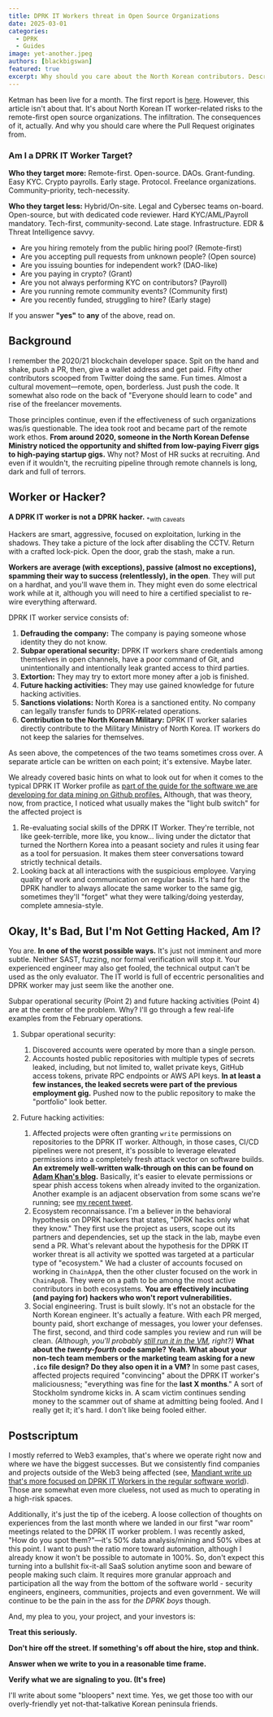 ```yaml
---
title: DPRK IT Workers threat in Open Source Organizations
date: 2025-03-01
categories:
  - DPRK
  - Guides
image: yet-another.jpeg
authors: [blackbigswan]
featured: true
excerpt: Why should you care about the North Korean contributors. Describing risks associated with DPRK IT Workers for organizations.
---
```


Ketman has been live for a month. The first report is [here](https://ketman.org/february-2025-summary). However, this article isn't about that. It's about North Korean IT worker-related risks to the remote-first open source organizations. The infiltration. The consequences of it, actually. And why you should care where the Pull Request originates from.

### Am I a DPRK IT Worker Target?

**Who they target more:** Remote-first. Open-source. DAOs. Grant-funding. Easy KYC. Crypto payrolls. Early stage. Protocol. Freelance organizations. Community-priority, tech-necessity.

**Who they target less:** Hybrid/On-site. Legal and Cybersec teams on-board. Open-source, but with dedicated code reviewer. Hard KYC/AML/Payroll mandatory. Tech-first, community-second. Late stage. Infrastructure. EDR & Threat Intelligence savvy. 

* Are you hiring remotely from the public hiring pool? (Remote-first)
* Are you accepting pull requests from unknown people? (Open source)
* Are you issuing bounties for independent work? (DAO-like)
* Are you paying in crypto? (Grant)
* Are you not always performing KYC on contributors? (Payroll)
* Are you running remote community events? (Community first)
* Are you recently funded, struggling to hire? (Early stage)

If you answer **"yes"** to **any** of the above, read on.

## Background

I remember the 2020/21 blockchain developer space. Spit on the hand and shake, push a PR, then, give a wallet address and get paid. Fifty other contributors scooped from Twitter doing the same. Fun times. Almost a cultural movement—remote, open, borderless. Just push the code. It somewhat also rode on the back of "Everyone should learn to code" and rise of the freelancer movements.

Those principles continue, even if the effectiveness of such organizations was/is questionable. The idea took root and became part of the remote work ethos. **From around 2020, someone in the North Korean Defense Ministry noticed the opportunity and shifted from low-paying Fiverr gigs to high-paying startup gigs.** Why not? Most of HR sucks at recruiting. And even if it wouldn't, the recruiting pipeline through remote channels is long, dark and full of terrors.

## Worker or Hacker?
**A DPRK IT worker is not a DPRK hacker.** <sub>*with caveats</sub>
 
Hackers are smart, aggressive, focused on exploitation, lurking in the shadows. They take a picture of the lock after disabling the CCTV. Return with a crafted lock-pick. Open the door, grab the stash, make a run.

**Workers are average (with exceptions), passive (almost no exceptions), spamming their way to success (relentlessly), in the open**. They will put on a hardhat, and you'll wave them in. They might even do some electrical work while at it, although you will need to hire a certified specialist to re-wire everything afterward.

DPRK IT worker service consists of:

1. **Defrauding the company:** The company is paying someone whose identity they do not know.
2. **Subpar operational security:** DPRK IT workers share credentials among themselves in open channels, have a poor command of Git, and unintentionally and intentionally leak granted access to third parties.
3. **Extortion:** They may try to extort more money after a job is finished.
4. **Future hacking activities:** They may use gained knowledge for future hacking activities.
5. **Sanctions violations:** North Korea is a sanctioned entity. No company can legally transfer funds to DPRK-related operations.
6. **Contribution to the North Korean Military:** DPRK IT worker salaries directly contribute to the Military Ministry of North Korea. IT workers do not keep the salaries for themselves.

As seen above, the competences of the two teams sometimes cross over. A separate article can be written on each point; it's extensive. Maybe later.

We already covered basic hints on what to look out for when it comes to the typical DPRK IT Worker profile as [part of the guide for the software we are developing for data mining on Github profiles.](https://ketman.org/malicious-github-accounts.html) Although, that was theory, now, from practice, I noticed what usually makes the "light bulb switch" for the affected project is

1. Re-evaluating social skills of the DPRK IT Worker. They're terrible, not like geek-terrible, more like, you know... living under the dictator that turned the Northern Korea into a peasant society and rules it using fear as a tool for persuasion. It makes them steer conversations toward strictly technical details.
2. Looking back at all interactions with the suspicious employee. Varying quality of work and communication on regular basis. It's hard for the DPRK handler to always allocate the same worker to the same gig, sometimes they'll "forget" what they were talking/doing yesterday, complete amnesia-style.

## Okay, It's Bad, But I'm Not Getting Hacked, Am I?

You are. **In one of the worst possible ways.** It's just not imminent and more subtle. Neither SAST, fuzzing, nor formal verification will stop it. Your experienced engineer may also get fooled, the technical output can't be used as the only evaluator. The IT world is full of eccentric personalities and DPRK worker may just seem like the another one. 

Subpar operational security (Point 2) and future hacking activities (Point 4) are at the center of the problem. Why? I'll go through a few real-life examples from the February operations.

1.  Subpar operational security:
    1.  Discovered accounts were operated by more than a single person.
    2.  Accounts hosted public repositories with multiple types of secrets leaked, including, but not limited to, wallet private keys, GitHub access tokens, private RPC endpoints or AWS API keys. **In at least a few instances, the leaked secrets were part of the previous employment gig.** Pushed now to the public repository to make the "portfolio" look better.

2.  Future hacking activities:
    1.  Affected projects were often granting `write` permissions on repositories to the DPRK IT worker. Although, in those cases, CI/CD pipelines were not present, it's possible to leverage elevated permissions into a completely fresh attack vector on software builds. **An extremely well-written walk-through on this can be found on [Adam Khan's blog](https://adnanthekhan.com/2025/02/27/not-so-safewallet-github-actions-risks-impacting-safes-frontend/).** Basically, it's easier to elevate permissions or spear phish access tokens when already invited to the organization. Another example is an adjacent observation from some scans we're running; see [my recent tweet](https://x.com/blackbigswan/status/1895099221319262257/photo/1).
    2.  Ecosystem reconnaissance. I'm a believer in the behavioral hypothesis on DPRK hackers that states, "DPRK hacks only what they know." They first use the project as users, scope out its partners and dependencies, set up the stack in the lab, maybe even send a PR. What's relevant about the hypothesis for the DPRK IT worker threat is all activity we spotted was targeted at a particular type of "ecosystem." We had a cluster of accounts focused on working in `ChainAppA`, then the other cluster focused on the work in `ChainAppB`. They were on a path to be among the most active contributors in both ecosystems. **You are effectively incubating (and paying for) hackers who won't report vulnerabilities.**
    3.  Social engineering. Trust is built slowly. It's not an obstacle for the North Korean engineer. It's actually a feature. With each PR merged, bounty paid, short exchange of messages, you lower your defenses. The first, second, and third code samples you review and run will be clean. *(Although, you'll probably [still run it in the VM](https://x.com/safe/status/1897663514975649938), right?)* **What about the *twenty-fourth* code sample? Yeah. What about your non-tech team members or the marketing team asking for a new `.ico` file design? Do they also open it in a VM?** In some past cases, affected projects required "convincing" about the DPRK IT worker's maliciousness; "everything was fine for the **last X months**."  A sort of Stockholm syndrome kicks in. A scam victim continues sending money to the scammer out of shame at admitting being fooled. And I really get it; it's hard. I don't like being fooled either.


## Postscriptum

I mostly referred to Web3 examples, that's where we operate right now and where we have the biggest successes. But we consistently find companies and projects outside of the Web3 being affected (see, [Mandiant write up that's more focused on DPRK IT Workers in the regular software world](https://cloud.google.com/blog/topics/threat-intelligence/mitigating-dprk-it-worker-threat)). Those are somewhat even more clueless, not used as much to operating in a high-risk spaces.

Additionally, it's just the tip of the iceberg. A loose collection of thoughts on experiences from the last month where we landed in our first "war room" meetings related to the DPRK IT worker problem. I was recently asked, "How do you spot them?"—it's 50% data analysis/mining and 50% vibes at this point. I want to push the ratio more toward automation, although I already know it won't be possible to automate in 100%. So, don't expect this turning into a bullshit fix-it-all SaaS solution anytime soon and beware of people making such claim. It requires more granular approach and participation all the way from the bottom of the software world - security engineers, engineers, communities, projects and even government. We will continue to be the pain in the ass for *the DPRK boys* though.

And, my plea to you, your project, and your investors is:

**Treat this seriously.** 

**Don't hire off the street. If something's off about the hire, stop and think.**

**Answer when we write to you in a reasonable time frame.**

**Verify what we are signaling to you. (It's free)**

I'll write about some "bloopers" next time. Yes, we get those too with our overly-friendly yet not-that-talkative Korean peninsula friends.